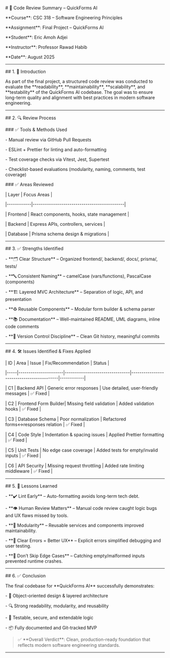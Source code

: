 

\# 🧾 Code Review Summary – QuickForms AI



\*\*Course\*\*: CSC 318 – Software Engineering Principles  

\*\*Assignment\*\*: Final Project – QuickForms AI  

\*\*Student\*\*: Eric Amoh Adjei  

\*\*Instructor\*\*: Professor Rawad Habib  

\*\*Date\*\*: August 2025  



---



\## 1. 📌 Introduction



As part of the final project, a structured code review was conducted to evaluate the \*\*readability\*\*, \*\*maintainability\*\*, \*\*scalability\*\*, and \*\*testability\*\* of the QuickForms AI codebase. The goal was to ensure long-term quality and alignment with best practices in modern software engineering.



---



\## 2. 🔍 Review Process



\### ✅ Tools \& Methods Used

\- Manual review via GitHub Pull Requests

\- ESLint + Prettier for linting and auto-formatting

\- Test coverage checks via Vitest, Jest, Supertest

\- Checklist-based evaluations (modularity, naming, comments, test coverage)



\### ✅ Areas Reviewed

| Layer      | Focus Areas                                 |

|------------|---------------------------------------------|

| Frontend   | React components, hooks, state management   |

| Backend    | Express APIs, controllers, services         |

| Database   | Prisma schema design \& migrations           |



---



\## 3. ✅ Strengths Identified



\- \*\*🗂️ Clear Structure\*\* – Organized frontend/, backend/, docs/, prisma/, tests/

\- \*\*🔤 Consistent Naming\*\* – camelCase (vars/functions), PascalCase (components)

\- \*\*🏗️ Layered MVC Architecture\*\* – Separation of logic, API, and presentation

\- \*\*♻️ Reusable Components\*\* – Modular form builder \& schema parser

\- \*\*📚 Documentation\*\* – Well-maintained README, UML diagrams, inline code comments

\- \*\*🔁 Version Control Discipline\*\* – Clean Git history, meaningful commits



---



\## 4. 🛠️ Issues Identified \& Fixes Applied



| ID  | Area                 | Issue                          | Fix/Recommendation                      | Status     |

|-----|----------------------|--------------------------------|------------------------------------------|------------|

| C1  | Backend API          | Generic error responses         | Use detailed, user-friendly messages     | ✅ Fixed   |

| C2  | Frontend Form Builder| Missing field validation        | Added validation hooks                  | ✅ Fixed   |

| C3  | Database Schema      | Poor normalization              | Refactored forms↔responses relation      | ✅ Fixed   |

| C4  | Code Style           | Indentation \& spacing issues    | Applied Prettier formatting              | ✅ Fixed   |

| C5  | Unit Tests           | No edge case coverage           | Added tests for empty/invalid inputs     | ✅ Fixed   |

| C6  | API Security         | Missing request throttling      | Added rate limiting middleware           | ✅ Fixed   |



---



\## 5. 📘 Lessons Learned



\- \*\*✔️ Lint Early\*\* – Auto-formatting avoids long-term tech debt.

\- \*\*👁️ Human Review Matters\*\* – Manual code review caught logic bugs and UX flaws missed by tools.

\- \*\*🔄 Modularity\*\* – Reusable services and components improved maintainability.

\- \*\*📣 Clear Errors = Better UX\*\* – Explicit errors simplified debugging and user testing.

\- \*\*🧪 Don’t Skip Edge Cases\*\* – Catching empty/malformed inputs prevented runtime crashes.



---



\## 6. ✅ Conclusion



The final codebase for \*\*QuickForms AI\*\* successfully demonstrates:



\- 🧱 Object-oriented design \& layered architecture

\- 🔍 Strong readability, modularity, and reusability

\- 🧪 Testable, secure, and extendable logic

\- 📦 Fully documented and Git-tracked MVP



> ✅ \*\*Overall Verdict\*\*: Clean, production-ready foundation that reflects modern software engineering standards.



---






